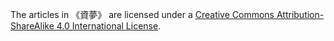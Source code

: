 The articles in 《資夢》 are licensed under a [Creative Commons Attribution-ShareAlike 4.0 International License](http://creativecommons.org/licenses/by-sa/4.0/).
